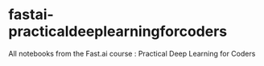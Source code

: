 # fastai-practicaldeeplearningforcoders
All notebooks from the Fast.ai course : Practical Deep Learning for Coders
